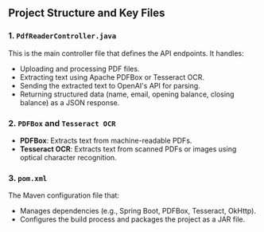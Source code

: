 ## Project Structure and Key Files

### 1. `PdfReaderController.java`
This is the main controller file that defines the API endpoints. It handles:
- Uploading and processing PDF files.
- Extracting text using Apache PDFBox or Tesseract OCR.
- Sending the extracted text to OpenAI's API for parsing.
- Returning structured data (name, email, opening balance, closing balance) as a JSON response.

### 2. `PDFBox` and `Tesseract OCR`
- **PDFBox**: Extracts text from machine-readable PDFs.
- **Tesseract OCR**: Extracts text from scanned PDFs or images using optical character recognition.

### 3. `pom.xml`
The Maven configuration file that:
- Manages dependencies (e.g., Spring Boot, PDFBox, Tesseract, OkHttp).
- Configures the build process and packages the project as a JAR file.
